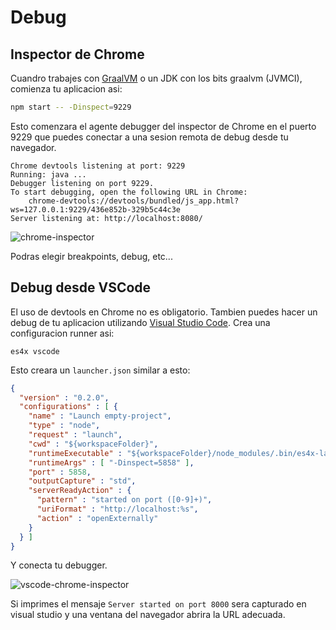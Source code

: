 # Debug

## Inspector de Chrome

Cuandro trabajes con [GraalVM](https://graalvm.org) o un JDK con los bits graalvm (JVMCI), comienza tu aplicacion asi:

```sh
npm start -- -Dinspect=9229
```

Esto comenzara el agente debugger del inspector de Chrome en el puerto 9229 que puedes conectar a una sesion remota
de debug desde tu navegador.

```
Chrome devtools listening at port: 9229
Running: java ...
Debugger listening on port 9229.
To start debugging, open the following URL in Chrome:
    chrome-devtools://devtools/bundled/js_app.html?ws=127.0.0.1:9229/436e852b-329b5c44c3e
Server listening at: http://localhost:8080/
```

![chrome-inspector](./res/debug.png)

Podras elegir breakpoints, debug, etc...

## Debug desde VSCode

El uso de devtools en Chrome no es obligatorio. Tambien puedes hacer un debug de tu aplicacion utilizando
[Visual Studio Code](https://code.visualstudio.com). Crea una configuracion runner asi:


```
es4x vscode
```

Esto creara un `launcher.json` similar a esto:

```json
{
  "version" : "0.2.0",
  "configurations" : [ {
    "name" : "Launch empty-project",
    "type" : "node",
    "request" : "launch",
    "cwd" : "${workspaceFolder}",
    "runtimeExecutable" : "${workspaceFolder}/node_modules/.bin/es4x-launcher",
    "runtimeArgs" : [ "-Dinspect=5858" ],
    "port" : 5858,
    "outputCapture" : "std",
    "serverReadyAction" : {
      "pattern" : "started on port ([0-9]+)",
      "uriFormat" : "http://localhost:%s",
      "action" : "openExternally"
    }
  } ]
}
```

Y conecta tu debugger.

![vscode-chrome-inspector](./res/vscode-debug.png)

Si imprimes el mensaje `Server started on port 8000` sera capturado en visual studio y una ventana del navegador
abrira la URL adecuada.
